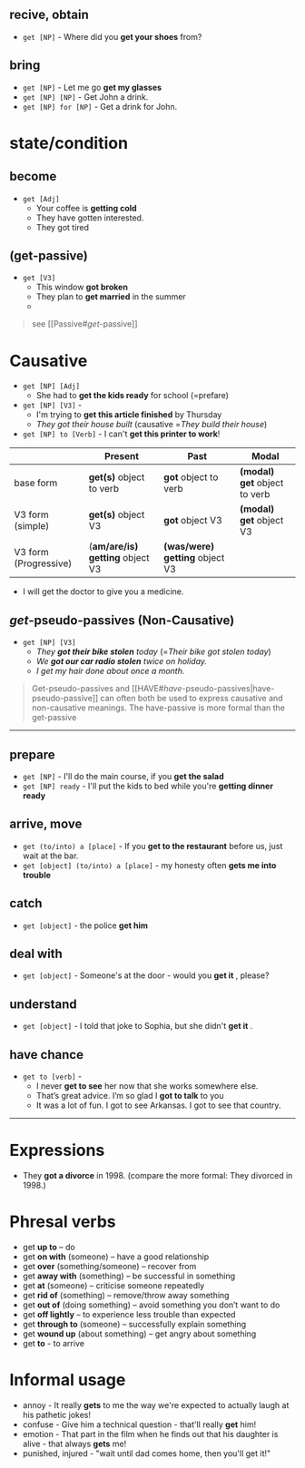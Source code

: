 ## recive, obtain
- `get [NP]` - Where did you **get your shoes** from?

## bring
- `get [NP]` - Let me go **get my glasses**
- `get [NP] [NP]` - Get John a drink.
- `get [NP] for [NP]` -  Get a drink for John.


# state/condition

## become
 - `get [Adj]` 
	 - Your coffee is **getting cold**
	 - They have gotten interested.
	 - They got tired

## (get-passive)
- `get [V3]` 
	- This window **got broken**
	- They plan to **get married** in the summer
	- 
> see [[Passive#*get*-passive]]

# Causative  

- `get [NP] [Adj]` 
	- She had to **get the kids ready** for school  (=prefare)
- `get [NP] [V3]` - 
	- I'm trying to **get this article finished** by Thursday
	- *They got their house built* (causative =*They build their house*) 
- `get [NP] to [Verb]` - I can't **get this printer to work**!

|                       | Present                           | Past                             | Modal                          |
| --------------------- | --------------------------------- | -------------------------------- | ------------------------------ |
| base form             | **get(s)** object to verb         | **got** object to verb           | **(modal) get** object to verb |
| V3 form (simple)      | **get(s)** object V3              | **got** object V3                | **(modal) get** object V3      |
| V3 form (Progressive) | (**am/are/is) getting** object V3 | **(was/were) getting** object V3 |                                |

- I will get the doctor to give you a medicine.

##  *get*-pseudo-passives (Non-Causative)
-  `get [NP] [V3]` 
	- *They **got their bike stolen** today* (=*Their bike got stolen today*)
	- *We **got our car radio stolen** twice on holiday.* 
	- *I get my hair done about once a month.*

>Get-pseudo-passives and [[HAVE#*have*-pseudo-passives|have-pseudo-passive]] can often both be used to express causative and non-causative meanings. The have-passive is more formal than the get-passive


___

## prepare
- `get [NP]` - I'll do the main course, if you **get the salad**
- `get [NP] ready` - I'll put the kids to bed while you're **getting dinner ready**

## arrive, move
- `get (to/into) a [place]` - If you **get to the restaurant** before us, just wait at the bar.
- `get [object] (to/into) a [place]` - my honesty often **gets me into trouble**

## catch
- `get [object]` - the police **get him**

## deal with 
- `get [object]` - Someone's at the door - would you **get it** , please?

## understand
- `get [object]` - I told that joke to Sophia, but she didn't **get it** .

## have chance
- `get to [verb]` - 
	- I never **get to see** her now that she works somewhere else.
	- That’s great advice. I’m so glad I **got to talk** to you
	-  It was a lot of fun. I got to see Arkansas. I got to see that country.

___

# Expressions 
- They **got a divorce** in 1998. (compare the more formal: They divorced in 1998.)

# Phresal verbs
- get **up to** – do
- get **on with** (someone) – have a good relationship
- get **over** (something/someone)  –  recover from
- get **away with** (something)  – be successful in something
- get **at** (someone) – criticise someone repeatedly
- get **rid of** (something)  –  remove/throw away something
- get **out of** (doing something) – avoid something you don’t want to do
- get **off lightly** – to experience less trouble than expected
- get **through to** (someone) – successfully explain something
- get **wound up** (about something) –  get angry about something
- get **to** - to arrive

# Informal usage 

- annoy - It really **gets** to me the way we're expected to actually laugh at his pathetic jokes!
- confuse - Give him a technical question - that'll really **get** him!
- emotion - That part in the film when he finds out that his daughter is alive - that always **gets** me!
- punished, injured - "wait until dad comes home, then you'll get it!"
